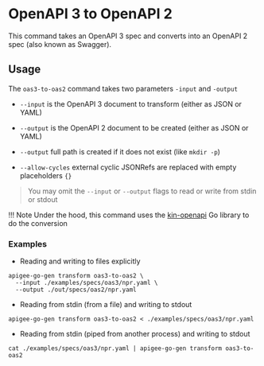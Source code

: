 # OpenAPI 3 to OpenAPI 2
<!--
  Copyright 2024 Google LLC

  Licensed under the Apache License, Version 2.0 (the "License");
  you may not use this file except in compliance with the License.
  You may obtain a copy of the License at

       http://www.apache.org/licenses/LICENSE-2.0

  Unless required by applicable law or agreed to in writing, software
  distributed under the License is distributed on an "AS IS" BASIS,
  WITHOUT WARRANTIES OR CONDITIONS OF ANY KIND, either express or implied.
  See the License for the specific language governing permissions and
  limitations under the License.
-->

This command takes an OpenAPI 3 spec and converts into an OpenAPI 2 spec (also known as Swagger).

## Usage

The `oas3-to-oas2` command takes two parameters `-input` and `-output`

* `--input` is the OpenAPI 3 document to transform (either as JSON or YAML)

* `--output` is the OpenAPI 2 document to be created (either as JSON or YAML)

* `--output` full path is created if it does not exist (like `mkdir -p`)

* `--allow-cycles` external cyclic JSONRefs are replaced with empty placeholders `{}`

> You may omit the `--input` or `--output` flags to read or write from stdin or stdout

!!! Note
    Under the hood, this command uses the [kin-openapi](https://pkg.go.dev/github.com/getkin/kin-openapi) Go library to do the conversion


### Examples

* Reading and writing to files explicitly
```shell
apigee-go-gen transform oas3-to-oas2 \
  --input ./examples/specs/oas3/npr.yaml \
  --output ./out/specs/oas2/npr.yaml 
```

* Reading from stdin (from a file) and writing to stdout
```shell
apigee-go-gen transform oas3-to-oas2 < ./examples/specs/oas3/npr.yaml
```

* Reading from stdin (piped from another process) and writing to stdout
```shell
cat ./examples/specs/oas3/npr.yaml | apigee-go-gen transform oas3-to-oas2
```